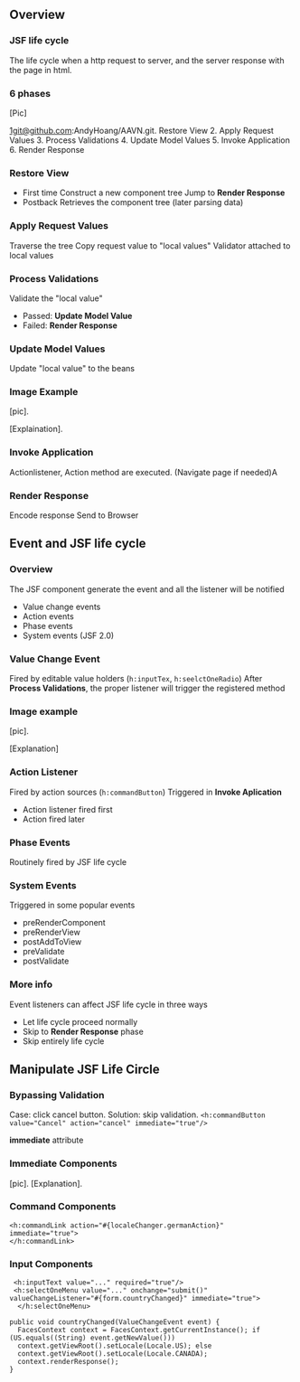 ## Overview

### JSF life cycle
The life cycle when a http request to server, and the server response with the page in html.

### 6 phases
[Pic]


1git@github.com:AndyHoang/AAVN.git. Restore View
2. Apply Request Values
3. Process Validations
4. Update Model Values 5. Invoke Application
6. Render Response

### Restore View

* First time
  Construct a new component tree
  Jump to **Render Response**
* Postback
  Retrieves the component tree (later parsing data)

### Apply Request Values
  Traverse the tree
  Copy request value to "local values"
  Validator attached to local values

### Process Validations
  Validate the "local value"
  * Passed: **Update Model Value**
  * Failed: **Render Response**

### Update Model Values
  Update "local value" to the beans

### Image Example
[pic].


[Explaination].

### Invoke Application
  Actionlistener, Action method are executed.
  (Navigate page if needed)A

### Render Response
  Encode response
  Send to Browser

## Event and JSF life cycle

### Overview
The JSF component generate the event and all the listener will be notified
* Value change events
* Action events
* Phase events
* System events (JSF 2.0)
### Value Change Event
  Fired by editable value holders (`h:inputTex`, `h:seelctOneRadio`)
  After **Process Validations**, the proper listener will trigger the  registered method

### Image example
[pic].


[Explanation]

### Action Listener
  Fired by action sources (`h:commandButton`)
  Triggered in **Invoke Aplication**
  * Action listener fired first
  * Action fired later

### Phase Events
  Routinely fired by JSF life cycle

### System Events
  Triggered in some popular events
  * preRenderComponent
  * preRenderView
  * postAddToView
  * preValidate
  * postValidate

### More info
Event listeners can affect JSF life cycle in three ways
* Let life cycle proceed normally
* Skip to **Render Response** phase
* Skip entirely life cycle

## Manipulate JSF Life Circle

### Bypassing Validation
Case: click cancel button.
Solution: skip validation.
`<h:commandButton value="Cancel" action="cancel" immediate="true"/>`


**immediate** attribute

### Immediate Components
[pic].
[Explanation].


### Command Components
```
<h:commandLink action="#{localeChanger.germanAction}" immediate="true">
</h:commandLink>

```

### Input Components
```
 <h:inputText value="..." required="true"/>
 <h:selectOneMenu value="..." onchange="submit()" valueChangeListener="#{form.countryChanged}" immediate="true">
  </h:selectOneMenu>
```

```
public void countryChanged(ValueChangeEvent event) {
  FacesContext context = FacesContext.getCurrentInstance(); if (US.equals((String) event.getNewValue()))
  context.getViewRoot().setLocale(Locale.US); else
  context.getViewRoot().setLocale(Locale.CANADA);
  context.renderResponse();
}
```








